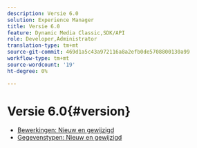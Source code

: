 ```yaml
---
description: Versie 6.0
solution: Experience Manager
title: Versie 6.0
feature: Dynamic Media Classic,SDK/API
role: Developer,Administrator
translation-type: tm+mt
source-git-commit: 469d1a5c43a972116a8a2efb0de5708800130a99
workflow-type: tm+mt
source-wordcount: '19'
ht-degree: 0%

---
```



# Versie 6.0{#version}

* [Bewerkingen: Nieuw en gewijzigd](r-6-operations.md)
* [Gegevenstypen: Nieuw en gewijzigd](r-6-types.md)
